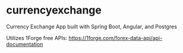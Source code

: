# currencyexchange
Currency Exchange App built with Spring Boot, Angular, and Postgres

Utilizes 1Forge free APIs: https://1forge.com/forex-data-api/api-documentation
